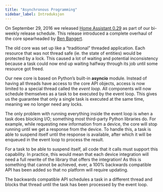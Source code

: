 ```yaml
---
title: "Asynchronous Programming"
sidebar_label: Introduksjon
---
```


On September 29, 2016 we released [Home Assistant 0.29](https://www.home-assistant.io/blog/2016/09/29/async-sleepiq-emoncms-stocks/) as part of our bi-weekly release schedule. This release introduced a complete overhaul of the core spearheaded by [Ben Bangert](https://github.com/bbangert/).

The old core was set up like a “traditional” threaded application. Each resource that was not thread safe (ie. the state of entities) would be protected by a lock. This caused a lot of waiting and potential inconsistency because a task could now end up waiting halfway through its job until some resource got freed.

Our new core is based on Python’s built-in **asyncio** module. Instead of having all threads have access to the core API objects, access is now limited to a special thread called the *event loop*. All components will now schedule themselves as a task to be executed by the event loop. This gives us the guarantee that only a single task is executed at the same time, meaning we no longer need any locks.

The only problem with running everything inside the event loop is when a task does blocking I/O; something most third-party Python libraries do. For example, while requesting new information from a device, the core will stop running until we get a response from the device. To handle this, a task is able to suspend itself until the response is available, after which it will be enqueued in the event loop to process the result.

For a task to be able to suspend itself, all code that it calls must support this capability. In practice, this would mean that each device integration will need a full rewrite of the library that offers the integration! As this is something that cannot be achieved, ever, a 100% backwards compatible API has been added so that no platform will require updating.

The backwards compatible API schedules a task in a different thread and blocks that thread until the task has been processed by the event loop.